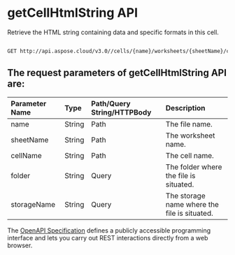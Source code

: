 # **getCellHtmlString API**

Retrieve the HTML string containing data and specific formats in this cell. 

```bash

GET http://api.aspose.cloud/v3.0//cells/{name}/worksheets/{sheetName}/cells/{cellName}/htmlstring

```

## The request parameters of **getCellHtmlString** API are: 

| Parameter Name | Type | Path/Query String/HTTPBody | Description | 
| :- | :- | :- |:- | 
|name|String|Path|The file name.|
|sheetName|String|Path|The worksheet name.|
|cellName|String|Path|The cell name.|
|folder|String|Query|The folder where the file is situated.|
|storageName|String|Query|The storage name where the file is situated.|


The [OpenAPI Specification](https://reference.aspose.cloud/cells/#/CellsController/GetCellHtmlString) defines a publicly accessible programming interface and lets you carry out REST interactions directly from a web browser.
